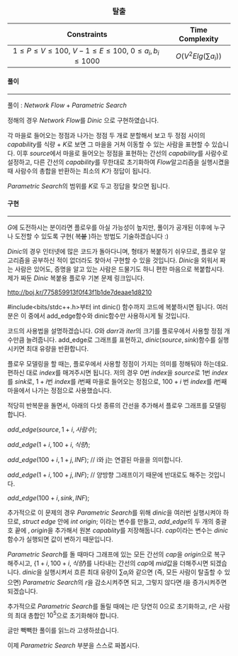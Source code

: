 ### <center>탈출<center>

|                         Constraints                          |      Time Complexity      |
| :----------------------------------------------------------: | :-----------------------: |
| $1\le P \le V \le 100$, $V-1\le E\le 100$, $0\le a_{i},b_{i}\le 1000$ | $O(V^{2}Elg(\sum a_{i}))$ |

#### 풀이

---

풀이 : $Network$ $Flow + Parametric$ $Search$

정해의 경우 $Network$ $Flow$를 $Dinic$ 으로 구현하였습니다.

각 마을로 들어오는 정점과 나가는 정점 두 개로 분할해서 보고 두 정점 사이의 $capability$를 식량 + $K$로 보면 그 마을을 거쳐 이동할 수 있는 사람을 표현할 수 있습니다. 이후 $source$에서 마을로 들어오는 정점을 표현하는 간선의 $capability$를 사람수로 설정하고, 다른 간선의 $capability$를 무한대로 초기화하여 $Flow$알고리즘을 실행시켰을 때 사람수의 총합을 반환하는 최소의 $K$가 정답이 됩니다.

$Parametric$ $Search$의 범위를 $K$로 두고 정답을 찾으면 됩니다.



#### 구현

------

$G$에 도전하시는 분이라면 플로우를 아실 가능성이 높지만, 풀이가 공개된 이후에 누구나 도전할 수 있도록 구현( ~~복붙~~ )하는 방법도 기술하겠습니다 :) 



$Dinic$의 경우 인터넷에 많은 코드가 돌아다니며, 형태가 복붙하기 쉬우므로, 플로우 알고리즘을 공부하신 적이 없더라도 찾아서 구현할 수 있을 것입니다. $Dinic$을 외워서 짜는 사람은 있어도, 증명을 알고 있는 사람은 드물기도 하니 편한 마음으로 복붙합시다. 제가 짜둔 $Dinic$ 복붙용 플로우 기본 문제 링크입니다.

http://boj.kr/775859913f0f43f1b1de7deaae1d8210

#include<bits/stdc++.h>부터 int dinic() 함수까지 코드에 복붙하시면 됩니다. 여러분은 이 중에서 add_edge함수와 dinic함수만 사용하시게 될 것입니다.

코드의 사용법을 설명하겠습니다. $G$와 $darr$과 $iter$의 크기를 플로우에서 사용할 정점 개수만큼 늘려줍니다. add_edge로 그래프를 표현하고, $dinic(source, sink)$함수를 실행시키면 최대 유량을 반환합니다.



플로우 모델링을 할 때는, 플로우에서 사용할 정점이 가지는 의미를 정해둬야 하는데요. 편하신 대로 $index$를 매겨주시면 됩니다. 저의 경우 $0$번 $index$을 $source$로 $1$번 $index$를 $sink$로, $1+i$번 $index$를 $i$번째 마을로 들어오는 정점으로, $100+i$ 번 $index$를 $i$번째 마을에서 나가는 정점으로 사용했습니다.



적당히 반복문을 돌면서, 아래의 다섯 종류의 간선을 추가해서 플로우 그래프를 모델링합니다.

$add\_ edge( source , 1+i, 사람수 );$ 

$add\_ edge( 1+i , 100+i, 식량 );$ 

$add\_edge(100+i, 1+j, INF);$ // i와 j는 연결된 마을을 의미합니다.

$add\_edge(1+i, 100+j, INF);$  // 양방향 그래프이기 때문에 반대로도 해주는 것입니다.

$add\_edge(100+i, sink, INF);$



추가적으로 이 문제의 경우 $Parametric$ $Search$를 위해 $dinic$을 여러번 실행시켜야 하므로, $struct$ $edge$ 안에 $int$ $origin;$ 이라는 변수를 만들고, $add\_ edge$의 두 개의 중괄호 끝에 $,origin$을 추가해서 원본 $capablity$를 저장해둡니다. $cap$이라는 변수는 $dinic$함수가 실행되면 값이 변하기 때문입니다.



$Parametric$ $Search$를 돌 때마다 그래프에 있는 모든 간선의 $cap$을 $origin$으로 복구해주시고, $\{ 1+i , 100+i, 식량 \}$를 나타내는  간선의 $cap$에 $mid$값을 더해주시면 되겠습니다. $dinic$을 실행시켜서 흐른 최대 유량이 $\sum a_{i}$와 같으면 (즉, 모든 사람이 탈출할 수 있으면) $Parametric$ $Search$의 $r$을 감소시켜주면 되고, 그렇지 않다면 $l$을 증가시켜주면 되겠습니다.



추가적으로 $Parametric$ $Search$를 돌릴 때에는 $l$은 당연히 0으로 초기화하고, $r$은 사람의 최대 총합인 $10^5$으로 초기화해야 합니다.



글만 빽빽한 풀이를 읽느라 고생하셨습니다.

이제 $Parametric$ $Search$ 부분을 스스로 짜봅시다.